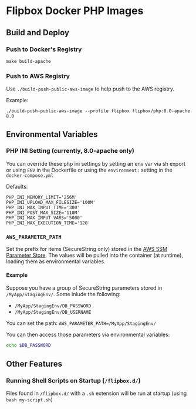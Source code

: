 # Flipbox Docker PHP Images

## Build and Deploy

### Push to Docker's Registry

```make build-apache```

### Push to AWS Registry

Use `./build-push-public-aws-image` to help push to the AWS registry.

Example:
```
./build-push-public-aws-image --profile flipbox flipbox/php:8.0-apache 8.0
```

## Environmental Variables

### PHP INI Setting (currently, 8.0-apache only)

You can override these php ini settings by setting an env var via sh export or 
using `ENV` in the Dockerfile or using the `environment:` setting in the 
`docker-compose.yml`

Defaults:
```
PHP_INI_MEMORY_LIMIT='256M'
PHP_INI_UPLOAD_MAX_FILESIZE='100M'
PHP_INI_MAX_INPUT_TIME='300'
PHP_INI_POST_MAX_SIZE='110M'
PHP_INI_MAX_INPUT_VARS='5000'
PHP_INI_MAX_EXECUTION_TIME='120'
```

### `AWS_PARAMETER_PATH`
Set the prefix for items (SecureString only) stored in the [AWS SSM Parameter Store](https://docs.aws.amazon.com/systems-manager/latest/userguide/systems-manager-parameter-store.html). The values will be pulled into the container (at runtime), loading them as environmental variables.

#### Example
Suppose you have a group of SecureString parameters stored in `/MyApp/StagingEnv/`. Some inlude the following:
- `/MyApp/StagingEnv/DB_PASSWORD`
- `/MyApp/StagingEnv/DB_USERNAME`

You can set the path: `AWS_PARAMETER_PATH=/MyApp/StagingEnv/`

You can then access those parameters via environmental variables:
```bash
echo $DB_PASSWORD
```

## Other Features

### Running Shell Scripts on Startup (`/flipbox.d/`)
Files found in `/flipbox.d/` with a `.sh` extension will be run at startup (using `bash my-script.sh`)

